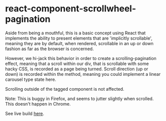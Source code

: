 # react-component-scrollwheel-pagination

Aside from being a mouthful, this is a basic concept using React that implements the ability to present elements that are 'implicitly scrollable', meaning they are by default, when rendered, scrollable in an up or down fashion as far as the browser is concerned.

However, we hi-jack this behavior in order to create a scrolling-pagination effect, meaning that a scroll within our div, that is scrollable with some hacky CSS, is recorded as a page being turned. Scroll direction (up or down) is recorded within the method, meaning you could implement a linear carousel type state here.

Scrolling outside of the tagged component is not affected.

Note: This is buggy in Firefox, and seems to jutter slightly when scrolled. This doesn't happen in Chrome.

See live build [here](https://franklyt.github.io/react-component-scrollwheel-pagination/).
